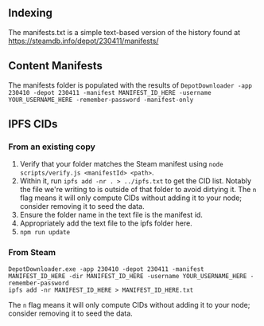 ## Indexing

The manifests.txt is a simple text-based version of the history found at <https://steamdb.info/depot/230411/manifests/>

## Content Manifests

The manifests folder is populated with the results of `DepotDownloader -app 230410 -depot 230411 -manifest MANIFEST_ID_HERE -username YOUR_USERNAME_HERE -remember-password -manifest-only`

## IPFS CIDs

### From an existing copy

1. Verify that your folder matches the Steam manifest using `node scripts/verify.js <manifestId> <path>`.
2. Within it, run `ipfs add -nr . > ../ipfs.txt` to get the CID list. Notably the file we're writing to is outside of that folder to avoid dirtying it. The `n` flag means it will only compute CIDs without adding it to your node; consider removing it to seed the data.
3. Ensure the folder name in the text file is the manifest id.
4. Appropriately add the text file to the ipfs folder here.
5. `npm run update`

### From Steam

```batch
DepotDownloader.exe -app 230410 -depot 230411 -manifest MANIFEST_ID_HERE -dir MANIFEST_ID_HERE -username YOUR_USERNAME_HERE -remember-password
ipfs add -nr MANIFEST_ID_HERE > MANIFEST_ID_HERE.txt
```

The `n` flag means it will only compute CIDs without adding it to your node; consider removing it to seed the data.
